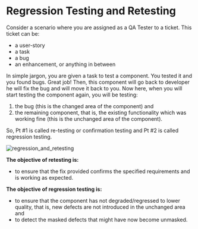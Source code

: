 # Regression Testing and Retesting

Consider a scenario where you are assigned as a QA Tester to a ticket. This ticket can be:
- a user-story
- a task
- a bug
- an enhancement, or anything in between

In simple jargon, you are given a task to test a component. You tested it and you found bugs. Great job! Then, this component will go back to developer he will fix the bug and will move it back to you. Now here, when you will start testing the component again, you will be testing:
1. the bug (this is the changed area of the component) and
2. the remaining component, that is, the existing functionality which was working fine (this is the unchanged area of the component).

So, Pt #1 is called re-testing or confirmation testing and Pt #2 is called regression testing.

![regression_and_retesting](https://github.com/ZaidShamsi/QA_in_Agile_SDLC/assets/103277308/430516a3-f535-4e98-90e4-3ad65485ce2e)



**The objective of retesting is:**
- to ensure that the fix provided confirms the specified requirements and is working as expected.

**The objective of regression testing is:**
- to ensure that the component has not degraded/regressed to lower quality, that is, new defects are not introduced in the unchanged area and
- to detect the masked defects that might have now become unmasked.
